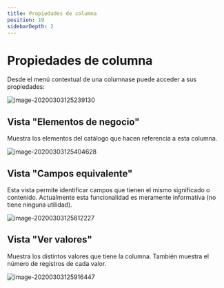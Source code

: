 ```yaml
---
title: Propiedades de columna
position: 19
sidebarDepth: 2
---
```





# Propiedades de columna

Desde el menú contextual de una columnase puede acceder a sus propiedades:

![image-20200303125239130](/images/propiedades-columna1.png)



## Vista "Elementos de negocio"

Muestra los elementos del catálogo que hacen referencia a esta columna.

![image-20200303125404628](/images/propiedades-columna2.png)

## Vista "Campos equivalente"

Esta vista permite identificar campos que tienen el mismo significado o contenido. Actualmente esta funcionalidad es meramente informativa (no tiene ninguna utilidad).

![image-20200303125612227](/images/propiedades-columna3.png)

## Vista "Ver valores"

Muestra los distintos valores que tiene la columna. También muestra el número de registros de cada valor.

![image-20200303125916447](/images/propiedades-columna4.png)